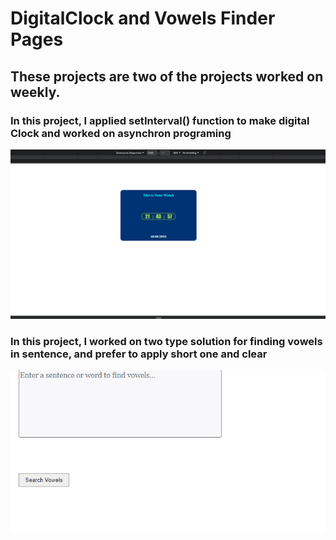 # DigitalClock and Vowels Finder Pages
## These projects are two of the projects worked on weekly.

### In this project, I applied setInterval() function to make digital Clock and worked on asynchron programing
![Digital Clock Page](./img/Digital-Clock.gif "Digital Clock Page")


### In this project, I worked on two type solution for finding vowels in sentence, and prefer to apply short one and clear
![Vowels Search Page](./img/Search-Vowels.gif "Vowels Search Page")
